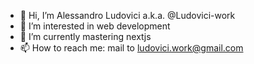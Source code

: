 - 👋 Hi, I’m Alessandro Ludovici a.k.a. @Ludovici-work
- 👀 I’m interested in web development
- 🌱 I’m currently mastering nextjs
- 📫 How to reach me: mail to ludovici.work@gmail.com
